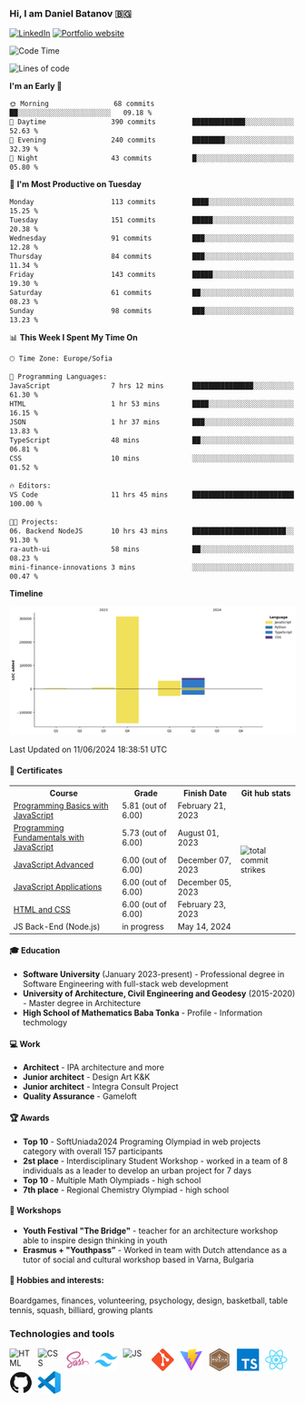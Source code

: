 ### Hi, I am Daniel Batanov 🇧🇬

<a href="https://www.linkedin.com/in/danielbatanov"><img src="https://img.shields.io/badge/linkedin-0A66C2?style=for-the-badge&logo=linkedin&logoColor=white" alt="LinkedIn" style="width: 80px; height: 20px;"></a> [![Portfolio website](https://img.shields.io/badge/Portfolio_website-link-blue)](https://danielbatanov.netlify.app) 
<!--START_SECTION:waka-->
![Code Time](http://img.shields.io/badge/Code%20Time-797%20hrs%2059%20mins-blue)

![Lines of code](https://img.shields.io/badge/From%20Hello%20World%20I%27ve%20Written-400.5%20thousand%20lines%20of%20code-blue)

**I'm an Early 🐤** 

```text
🌞 Morning                68 commits          ██░░░░░░░░░░░░░░░░░░░░░░░   09.18 % 
🌆 Daytime                390 commits         █████████████░░░░░░░░░░░░   52.63 % 
🌃 Evening                240 commits         ████████░░░░░░░░░░░░░░░░░   32.39 % 
🌙 Night                  43 commits          █░░░░░░░░░░░░░░░░░░░░░░░░   05.80 % 
```
📅 **I'm Most Productive on Tuesday** 

```text
Monday                   113 commits         ████░░░░░░░░░░░░░░░░░░░░░   15.25 % 
Tuesday                  151 commits         █████░░░░░░░░░░░░░░░░░░░░   20.38 % 
Wednesday                91 commits          ███░░░░░░░░░░░░░░░░░░░░░░   12.28 % 
Thursday                 84 commits          ███░░░░░░░░░░░░░░░░░░░░░░   11.34 % 
Friday                   143 commits         █████░░░░░░░░░░░░░░░░░░░░   19.30 % 
Saturday                 61 commits          ██░░░░░░░░░░░░░░░░░░░░░░░   08.23 % 
Sunday                   98 commits          ███░░░░░░░░░░░░░░░░░░░░░░   13.23 % 
```


📊 **This Week I Spent My Time On** 

```text
🕑︎ Time Zone: Europe/Sofia

💬 Programming Languages: 
JavaScript               7 hrs 12 mins       ███████████████░░░░░░░░░░   61.30 % 
HTML                     1 hr 53 mins        ████░░░░░░░░░░░░░░░░░░░░░   16.15 % 
JSON                     1 hr 37 mins        ███░░░░░░░░░░░░░░░░░░░░░░   13.83 % 
TypeScript               48 mins             ██░░░░░░░░░░░░░░░░░░░░░░░   06.81 % 
CSS                      10 mins             ░░░░░░░░░░░░░░░░░░░░░░░░░   01.52 % 

🔥 Editors: 
VS Code                  11 hrs 45 mins      █████████████████████████   100.00 % 

🐱‍💻 Projects: 
06. Backend NodeJS       10 hrs 43 mins      ███████████████████████░░   91.30 % 
ra-auth-ui               58 mins             ██░░░░░░░░░░░░░░░░░░░░░░░   08.23 % 
mini-finance-innovations 3 mins              ░░░░░░░░░░░░░░░░░░░░░░░░░   00.47 % 
```

**Timeline**

![Lines of Code chart](https://raw.githubusercontent.com/batanoffs/batanoffs/main/assets/bar_graph.png)


 Last Updated on 11/06/2024 18:38:51 UTC
<!--END_SECTION:waka-->

#### :scroll: Certificates
<table>
  <tr>
    <th>Course</th>
    <th>Grade</th>
    <th>Finish Date</th>
    <th>Git hub stats</th>
  </tr>
  <tr>
    <td><a href="https://softuni.bg/Certificates/Details/159814/4fcfee60">Programming Basics with JavaScript</a></td>
    <td>5.81 (out of 6.00)</td>
    <td>February 21, 2023</td>
    <td rowspan="5"><img align="center" src="https://github-readme-streak-stats.herokuapp.com/?user=batanoffs&layout=compact&hide_border=true" alt="total commit strikes"/></td>
  </tr>
  <tr>
    <td><a href="https://softuni.bg/Certificates/Details/180198/31625e83">Programming Fundamentals with JavaScript</a></td>
    <td>5.73 (out of 6.00)</td>
    <td>August 01, 2023</td>
  </tr>
  <tr>
    <td><a href="https://softuni.bg/Certificates/Details/195467/d2fe5f99">JavaScript Advanced</a></td>
    <td>6.00 (out of 6.00)</td>
    <td>December 07, 2023</td>
  </tr>
  <tr>
    <td><a href="https://softuni.bg/Certificates/Details/195298/1f9f9bde">JavaScript Applications</a></td>
    <td>6.00 (out of 6.00)</td>
    <td>December 05, 2023</td>
  </tr>
  <tr>
    <td><a href="https://softuni.bg/certificates/details/205221/f430eb0f">HTML and CSS</a></td>
    <td>6.00 (out of 6.00)</td>
    <td>February 23, 2023</td>
  </tr>
  <tr>
    <td>JS Back-End (Node.js)</td>
    <td>in progress</td>
    <td>May 14, 2024</td>
  </tr>
</table>

#### 🎓 Education
- **Software University** (January 2023-present) - Professional degree in Software Engineering with full-stack web development
- **University of Architecture, Civil Engineering and Geodesy** (2015-2020) - Master degree in Architecture
- **High School of Mathematics Baba Tonka** - Profile - Information techmology

#### 💻 Work
- **Architect** - IPA architecture and more
- **Junior architect** - Design Art K&K
- **Junior architect** - Integra Consult Project
- **Quality Assurance** - Gameloft

#### 🏆 Awards
- **Top 10** - SoftUniada2024 Programing Olympiad in web projects category with overall 157 participants
- **2st place** - Interdisciplinary Student Workshop - worked in a team of 8 individuals as a leader to
develop an urban project for 7 days
- **Top 10** - Multiple Math Olympiads - high school
- **7th place** - Regional Chemistry Olympiad - high school

#### :busts_in_silhouette: Workshops
- **Youth Festival "The Bridge"** - teacher for an architecture workshop able to inspire design thinking in youth
- **Erasmus + "Youthpass”** - Worked in team with Dutch attendance as a tutor of social and cultural workshop based in Varna, Bulgaria

#### 🤹 Hobbies and interests: 
Boardgames, finances, volunteering, psychology, design, basketball, table tennis, squash, billiard, growing plants

### Technologies and tools
<img align="left" alt="HTML" width="40px" style="padding-right:10px;" src="https://cdn.jsdelivr.net/gh/devicons/devicon/icons/html5/html5-original.svg"/>
<img align="left" alt="CSS" width="40px" style="padding-right:10px;" src="https://cdn.jsdelivr.net/gh/devicons/devicon/icons/css3/css3-original.svg"/>
<img align="left" alt="SASS" width="40px" style="padding-right:10px;" src="https://github.com/devicons/devicon/blob/v2.16.0/icons/sass/sass-original.svg"/>
<img align="left" alt="Tailwind" width="40px" style="padding-right:10px;" src="https://github.com/devicons/devicon/blob/v2.16.0/icons/tailwindcss/tailwindcss-original.svg"/>
<img align="left" alt="JS" width="40px" style="padding-right:10px;" src="https://cdn.jsdelivr.net/gh/devicons/devicon/icons/javascript/javascript-original.svg"/>
<img align="left" alt="github" width="40px" style="padding-right:10px;" src="https://github.com/devicons/devicon/blob/master/icons/git/git-original.svg"/>
<img align="left" alt="vite" width="40px" style="padding-right:10px;" src="https://github.com/devicons/devicon/blob/master/icons/vitejs/vitejs-original.svg"/>
<img align="left" alt="mocha" width="40px" style="padding-right:10px;" src="https://github.com/devicons/devicon/blob/v2.14.0/icons/mocha/mocha-plain.svg"/>
<img align="left" alt="typescript" width="40px" style="padding-right:10px;" src="https://github.com/devicons/devicon/blob/v2.14.0/icons/typescript/typescript-plain.svg"/>
<img align="left" alt="react" width="40px" style="padding-right:10px;" src="https://github.com/devicons/devicon/blob/v2.14.0/icons/react/react-original.svg"/>
<img align="left" alt="github" width="40px" style="padding-right:10px;" src="https://github.com/devicons/devicon/blob/master/icons/github/github-original.svg"/>
<img align="left" alt="vscode" width="40px" style="padding-right:10px;" src="https://github.com/devicons/devicon/blob/v2.14.0/icons/vscode/vscode-original.svg"/>  

 <!-- <a href="#"><img align="center" src="https://github-profile-trophy.vercel.app/?username=batanoffs&column=-1&margin-w=8&margin-h=2" alt="GitHub Trophies" /></a> -->




